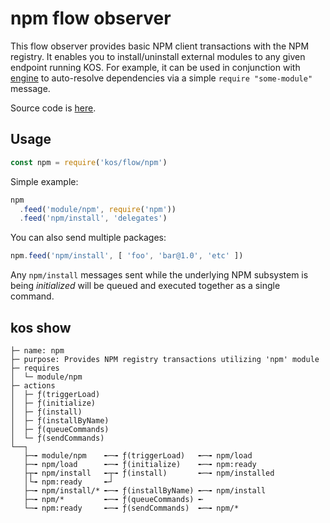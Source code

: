 # npm flow observer

This flow observer provides basic NPM client transactions with the NPM
registry. It enables you to install/uninstall external modules to any
given endpoint running KOS. For example, it can be used in conjunction
with [engine](./engine.md) to auto-resolve dependencies via a simple
`require "some-module"` message.

Source code is [here](./npm.js).

## Usage

```js
const npm = require('kos/flow/npm')
```

Simple example:

```js
npm
  .feed('module/npm', require('npm'))
  .feed('npm/install', 'delegates')
```

You can also send multiple packages:
```js
npm.feed('npm/install', [ 'foo', 'bar@1.0', 'etc' ])
```

Any `npm/install` messages sent while the underlying NPM subsystem is
being *initialized* will be queued and executed together as a single
command.

## kos show

```
├─ name: npm
├─ purpose: Provides NPM registry transactions utilizing 'npm' module
├─ requires
│  └─ module/npm
├─ actions
│  ├─ ƒ(triggerLoad)
│  ├─ ƒ(initialize)
│  ├─ ƒ(install)
│  ├─ ƒ(installByName)
│  ├─ ƒ(queueCommands)
│  └─ ƒ(sendCommands)
└──┐
   ├─╼ module/npm    ╾─╼ ƒ(triggerLoad)   ╾─╼ npm/load
   ├─╼ npm/load      ╾─╼ ƒ(initialize)    ╾─╼ npm:ready
   ├┬╼ npm/install   ╾┬╼ ƒ(install)       ╾─╼ npm/installed
   │└╼ npm:ready     ╾┘
   ├─╼ npm/install/* ╾─╼ ƒ(installByName) ╾─╼ npm/install
   ├─╼ npm/*         ╾─╼ ƒ(queueCommands) ╾
   └─╼ npm:ready     ╾─╼ ƒ(sendCommands)  ╾─╼ npm/*
```

